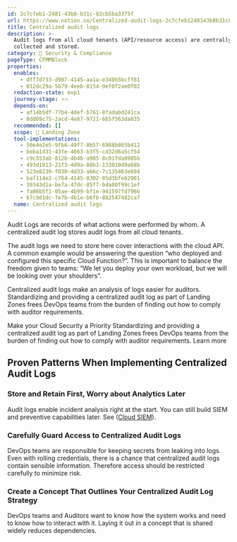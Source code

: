 ```yaml
---
id: 2c7cfeb1-2481-43b8-b31c-82cb5ba3375f
url: https://www.notion.so/Centralized-audit-logs-2c7cfeb1248143b8b31c82cb5ba3375f
title: Centralized audit logs
description: >-
  Audit logs from all cloud tenants (API/resource access) are centrally
  collected and stored. 
category: 🔖 Security & Compliance
pageType: CFMMBlock
properties:
  enables:
    - dff7d733-d987-4145-aa1a-e340b5bcff81
    - 012dc29a-5b79-4eeb-8154-9ef0f2ae0f02
  redaction-state: mvp1
  journey-stage: ⭐️⭐️
  depends-on:
    - af14b5df-77b4-4def-b761-8fadabd241ca
    - 0dd09c75-2acd-4e87-9721-6b5f563da035
  recommended: []
  scope: 🛬 Landing Zone
  tool-implementations:
    - 50e4e2e5-9fb6-49f7-8b57-6988b865b412
    - beba1d31-43fe-4663-b3f5-cd32d6a5cf54
    - c9c553ab-812b-4b46-a985-8c01fda8985b
    - 493d1813-21f3-4d9a-88b1-133010d9a68b
    - 523e8239-f830-4d33-a66c-7c135463e694
    - baf114e2-c764-4145-8302-85d3bfe62901
    - 39343d1a-be7a-47dc-85f7-bda80f99c1ef
    - fa06b5f1-05ae-4b99-bf1e-941597fd796b
    - 67c9d1dc-7e7b-4b1e-b6fb-8b2547482ca7
  name: Centralized audit logs
---
```


Audit Logs are records of what actions were performed by whom. A centralized audit log stores audit logs from all cloud tenants.

The audit logs we need to store here cover interactions with the cloud API. A common example would be answering the question “who deployed and configured this specific Cloud Function?”. This is important to balance the freedom given to teams: “We let you deploy your own workload, but we will be looking over your shoulders”.

Centralized audit logs make an analysis of logs easier for auditors. Standardizing and providing a centralized audit log as part of Landing Zones frees DevOps teams from the burden of finding out how to comply with auditor requirements. 



<!--notion-markdown-cms:raw-->
<CallToAction>
  <CtaHeader>Make your Cloud Security a Priority</CtaHeader>
  <CtaText>Standardizing and providing a centralized audit log as part of Landing Zones frees DevOps teams from the burden of finding out how to comply with auditor requirements.</CtaText>
  <CtaButton class="btn-primary" url="https://www.meshcloud.io/2021/05/19/multi-cloud-security-and-compliance/">Learn more</CtaButton>
</CallToAction>

## Proven Patterns When Implementing Centralized Audit Logs

### Store and Retain First, Worry about Analytics Later

Audit logs enable incident analysis right at the start. You can still build SIEM and preventive capabilities later. See ([Cloud SIEM](./cloud-siem.md)).

### Carefully Guard Access to Centralized Audit Logs

DevOps teams are responsible for keeping secrets from leaking into logs. Even with rolling credentials, there is a chance that centralized audit logs contain sensible information. Therefore access should be restricted carefully to minimize risk.

### Create a Concept That Outlines Your Centralized Audit Log Strategy

DevOps teams and Auditors want to know how the system works and need to know how to interact with it. Laying it out in a concept that is shared widely reduces dependencies. 
